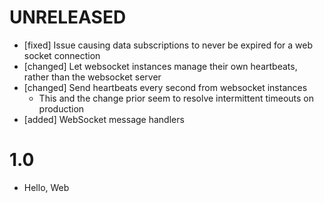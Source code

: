 # UNRELEASED

  * [fixed] Issue causing data subscriptions to never be expired for a web socket connection
  * [changed] Let websocket instances manage their own heartbeats, rather than the websocket server
  * [changed] Send heartbeats every second from websocket instances
    * This and the change prior seem to resolve intermittent timeouts on production
  * [added] WebSocket message handlers

# 1.0

  * Hello, Web
